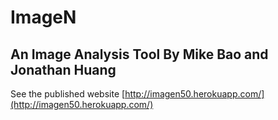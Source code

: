 # ImageN
## An Image Analysis Tool By Mike Bao and Jonathan Huang
See the published website [http://imagen50.herokuapp.com/](http://imagen50.herokuapp.com/)

